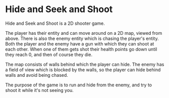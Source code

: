 # Hide and Seek and Shoot

Hide and Seek and Shoot is a 2D shooter game.

The player has their entity and can move around on a 2D map, viewed from above.
There is also the enemy entity which is chasing the player's entity.
Both the player and the enemy have a gun with which they can shoot at each other.
When one of them gets shot their health points go down until they reach 0, and then of course they die.

The map consists of walls behind which the player can hide.
The enemy has a field of view which is blocked by the walls,
so the player can hide behind walls and avoid being chased.

The purpose of the game is to run and hide from the enemy,
and try to shoot it while it's not seeing you.